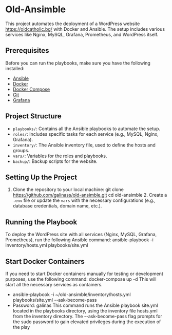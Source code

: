 # Old-Ansimble
This project automates the deployment of a WordPress website https://oldcatholic.bg/ with Docker and Ansible. The setup includes various services like Nginx, MySQL, Grafana, Prometheus, and WordPress itself.
## Prerequisites
Before you can run the playbooks, make sure you have the following installed:
- [Ansible](https://www.ansible.com/)
- [Docker](https://www.docker.com/)
- [Docker Compose](https://docs.docker.com/compose/)
- [Git](https://git-scm.com/)
- [Grafana](https://grafana.com/)
## Project Structure
- `playbooks/`: Contains all the Ansible playbooks to automate the setup.
- `roles/`: Includes specific tasks for each service (e.g., MySQL, Nginx, Grafana).
- `inventory/`: The Ansible inventory file, used to define the hosts and groups.
- `vars/`: Variables for the roles and playbooks.
- `backup/`: Backup scripts for the website.
## Setting Up the Project
1. Clone the repository to your local machine:
   git clone https://github.com/galinass/old-ansimble.git
   cd old-ansimble
   2. Create a `.env` file or update the `vars` with the necessary configurations (e.g., database credentials, domain name, etc.).
## Running the Playbook
To deploy the WordPress site with all services (Nginx, MySQL, Grafana, Prometheus), run the following Ansible command:
ansible-playbook -i inventory/hosts.yml playbooks/site.yml
## Start Docker Containers
If you need to start Docker containers manually for testing or development purposes, use the following command:
docker-compose up -d
This will start all the necessary services as containers.
- ansible-playbook -i ~/old-ansimble/inventory/hosts.yml playbooks/site.yml --ask-become-pass
- Password: galinas
This command runs the Ansible playbook site.yml located in the playbooks directory, using the inventory file hosts.yml from the inventory directory. The --ask-become-pass flag prompts for the sudo password to gain elevated privileges during the execution of the play

